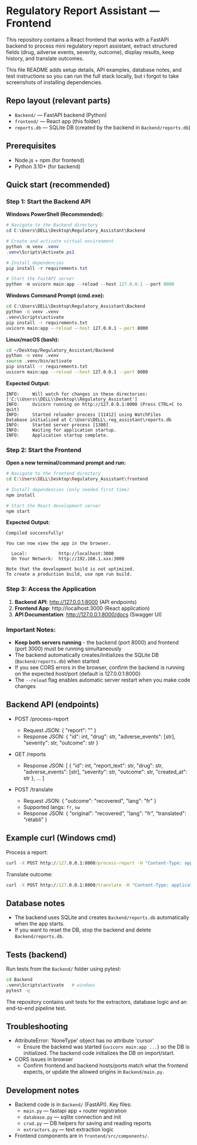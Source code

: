 # Regulatory Report Assistant — Frontend

This repository contains a React frontend that works with a FastAPI backend to process mini regulatory report assistant, extract structured fields (drug, adverse events, severity, outcome), display results, keep history, and translate outcomes.

This file README adds setup details, API examples, database notes, and test instructions so you can run the full stack locally, but i forgot to take screenshots of installing dependencies.

## Repo layout (relevant parts)

- `Backend/` — FastAPI backend (Python)
- `frontend/` — React app (this folder)
- `reports.db` — SQLite DB (created by the backend in `Backend/reports.db`)

## Prerequisites

- Node.js + npm (for frontend)
- Python 3.10+ (for backend)


## Quick start (recommended)

### Step 1: Start the Backend API

**Windows PowerShell (Recommended):**

```powershell
# Navigate to the Backend directory
cd C:\Users\DELL\Desktop\Regulatory_Assistant\Backend

# Create and activate virtual environment
python -m venv .venv
.venv\Scripts\Activate.ps1

# Install dependencies
pip install -r requirements.txt

# Start the FastAPI server
python -m uvicorn main:app --reload --host 127.0.0.1 --port 8000
```

**Windows Command Prompt (cmd.exe):**

```cmd
cd C:\Users\DELL\Desktop\Regulatory_Assistant\Backend
python -m venv .venv
.venv\Scripts\activate
pip install -r requirements.txt
uvicorn main:app --reload --host 127.0.0.1 --port 8000
```

**Linux/macOS (bash):**

```bash
cd ~/Desktop/Regulatory_Assistant/Backend
python -m venv .venv
source .venv/bin/activate
pip install -r requirements.txt
uvicorn main:app --reload --host 127.0.0.1 --port 8000
```

**Expected Output:**
```
INFO:     Will watch for changes in these directories: ['C:\\Users\\DELL\\Desktop\\Regulatory_Assistant']
INFO:     Uvicorn running on http://127.0.0.1:8000 (Press CTRL+C to quit)
INFO:     Started reloader process [11412] using WatchFiles
Database initialized at C:\Users\DELL\.reg_assistant\reports.db
INFO:     Started server process [1380]   
INFO:     Waiting for application startup.
INFO:     Application startup complete.
```

### Step 2: Start the Frontend

**Open a new terminal/command prompt and run:**

```bash
# Navigate to the frontend directory
cd C:\Users\DELL\Desktop\Regulatory_Assistant\frontend

# Install dependencies (only needed first time)
npm install

# Start the React development server
npm start
```

**Expected Output:**
```
Compiled successfully!

You can now view the app in the browser.

  Local:            http://localhost:3000
  On Your Network:  http://192.168.1.xxx:3000

Note that the development build is not optimized.
To create a production build, use npm run build.
```

### Step 3: Access the Application

1. **Backend API**: http://127.0.0.1:8000 (API endpoints)
2. **Frontend App**: http://localhost:3000 (React application)
3. **API Documentation**: http://127.0.0.1:8000/docs (Swagger UI)

### Important Notes:
- **Keep both servers running** - the backend (port 8000) and frontend (port 3000) must be running simultaneously
- The backend automatically creates/initializes the SQLite DB (`Backend/reports.db`) when started
- If you see CORS errors in the browser, confirm the backend is running on the expected host/port (default is 127.0.0.1:8000)
- The `--reload` flag enables automatic server restart when you make code changes

## Backend API (endpoints)

- POST /process-report
   - Request JSON: { "report": "<text>" }
   - Response JSON: { "id": int, "drug": str, "adverse_events": [str], "severity": str, "outcome": str }

- GET /reports
   - Response JSON: [ { "id": int, "report_text": str, "drug": str, "adverse_events": [str], "severity": str, "outcome": str, "created_at": str }, ... ]

- POST /translate
   - Request JSON: { "outcome": "recovered", "lang": "fr" }
   - Supported langs: `fr`, `sw`
   - Response JSON: { "original": "recovered", "lang": "fr", "translated": "rétabli" }

## Example curl (Windows cmd)

Process a report:

```cmd
curl -X POST http://127.0.0.1:8000/process-report -H "Content-Type: application/json" -d "{\"report\":\"Patient took DrugX and experienced nausea and recovered\"}"
```

Translate outcome:

```cmd
curl -X POST http://127.0.0.1:8000/translate -H "Content-Type: application/json" -d "{\"outcome\":\"recovered\",\"lang\":\"fr\"}"
```

## Database notes

- The backend uses SQLite and creates `Backend/reports.db` automatically when the app starts.
- If you want to reset the DB, stop the backend and delete `Backend/reports.db`.

## Tests (backend)

Run tests from the `Backend/` folder using pytest:

```bash
cd Backend
.venv\Scripts\activate   # windows
pytest -q
```

The repository contains unit tests for the extractors, database logic and an end-to-end pipeline test.

## Troubleshooting

- AttributeError: 'NoneType' object has no attribute 'cursor'
   - Ensure the backend was started (`uvicorn main:app ...`) so the DB is initialized. The backend code initializes the DB on import/start.
- CORS issues in browser
   - Confirm frontend and backend hosts/ports match what the frontend expects, or update the allowed origins in `Backend/main.py`.

## Development notes

- Backend code is in `Backend/` (FastAPI). Key files:
   - `main.py` — fastapi app + router registration
   - `database.py` — sqlite connection and init
   - `crud.py` — DB helpers for saving and reading reports
   - `extractors.py` — text extraction logic
- Frontend components are in `frontend/src/components/`.

